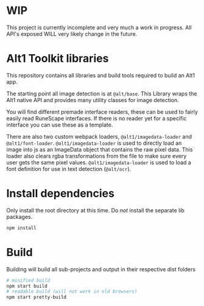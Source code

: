 
# WIP
This project is currently incomplete and very much a work in progress. All API's exposed WILL very likely change in the future.

# Alt1 Toolkit libraries 
This repository contains all libraries and build tools required to build an Alt1 app.

The starting point all image detection is at ```@alt/base```. This Library wraps the Alt1 native API and provides many utility classes for image detection. 

You will find different premade interface readers, these can be used to fairly easily read RuneScape interfaces. If there is no reader yet for a specific interface you can use these as a template.

There are also two custom webpack loaders, ```@alt1/imagedata-loader``` and ```@alt1/font-loader```. ```@alt1/imagedata-loader``` is used to directly load an image into js as an ImageData object that contains the raw pixel data. This loader also clears rgba transformations from the file to make sure every user gets the same pixel values. ```@alt1/imagedata-loader``` is used to load a font definition for use in text detection (```@alt/ocr```).

# Install dependencies
Only install the root directory at this time. Do *not* install the separate lib packages.
```sh
npm install
```


# Build
Building will build all sub-projects and output in their respective dist folders
```sh
# minified build
npm start build
# readable build (will not work in old browsers)
npm start pretty-build
```
